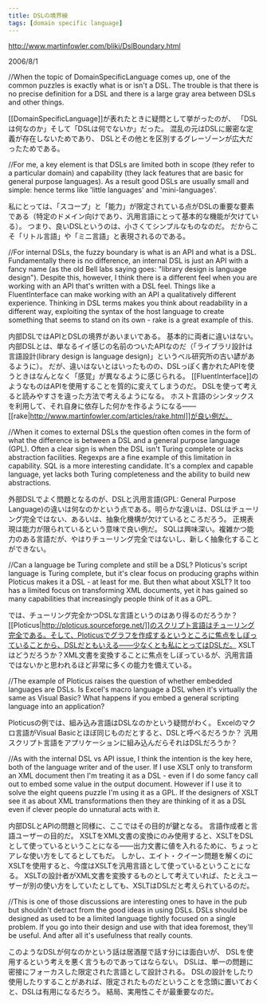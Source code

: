 ```yaml
---
title: DSLの境界線
tags: [domain specific language]
---
```


http://www.martinfowler.com/bliki/DslBoundary.html

2006/8/1

//When the topic of DomainSpecificLanguage comes up, one of the common puzzles is exactly what is or isn't a DSL. The trouble is that there is no precise definition for a DSL and there is a large gray area between DSLs and other things.

[[DomainSpecificLanguage]]が表れたときに疑問として挙がったのが、
「DSLは何なのか」そして「DSLは何でないか」だった。
混乱の元はDSLに厳密な定義が存在しないためであり、
DSLとその他とを区別するグレーゾーンが広大だったためである。

//For me, a key element is that DSLs are limited both in scope (they refer to a particular domain) and capability (they lack features that are basic for general purpose languages). As a result good DSLs are usually small and simple: hence terms like 'little languages' and 'mini-languages'.

私にとっては、「スコープ」と「能力」が限定されている点がDSLの重要な要素である（特定のドメイン向けであり、汎用言語にとって基本的な機能が欠けている）。
つまり、良いDSLというのは、小さくてシンプルなものなのだ。
だからこそ「リトル言語」や「ミニ言語」と表現されるのである。

//For internal DSLs, the fuzzy boundary is what is an API and what is a DSL. Fundamentally there is no difference, an internal DSL is just an API with a fancy name (as the old Bell labs saying goes: "library design is language design"). Despite this, however, I think there is a different feel when you are working with an API that's written with a DSL feel. Things like a FluentInterface can make working with an API a qualitatively different experience. Thinking in DSL terms makes you think about readability in a different way, exploiting the syntax of the host language to create something that seems to stand on its own - rake is a great example of this.

内部DSLではAPIとDSLの境界があいまいである。
基本的に両者に違いはない。
内部DSLとは、単なるイイ感じの名前のついたAPIなのだ（「ライブラリ設計は言語設計(library design is language design)」というベル研究所の古い諺があるように）。
だが、違いはないとはいったものの、DSLっぽく書かれたAPIを使うときはなんとなく「感覚」が異なるように感じられる。
[[FluentInterface]]のようなものはAPIを使用することを質的に変えてしまうのだ。
DSLを使って考えると読みやすさを違った方法で考えるようになる。
ホスト言語のシンタックスを利用して、それ自身に依存した何かを作るようになる——[[rake|http://www.martinfowler.com/articles/rake.html]]が良い例だ。

//When it comes to external DSLs the question often comes in the form of what the difference is between a DSL and a general purpose language (GPL). Often a clear sign is when the DSL isn't Turing complete or lacks abstraction facilities. Regexps are a fine example of this limitation in capability. SQL is a more interesting candidate. It's a complex and capable language, yet lacks both Turing completeness and the ability to build new abstractions.

外部DSLでよく問題となるのが、DSLと汎用言語(GPL: General Purpose Language)の違いは何なのかという点である。明らかな違いは、DSLはチューリング完全ではない、あるいは、抽象化機構が欠けているところだろう。
正規表現は能力が限られているという意味で良い例だ。
SQLは興味深い。複雑かつ能力のある言語だが、やはりチューリング完全ではないし、新しく抽象化することができない。

//Can a language be Turing complete and still be a DSL? Ploticus's script language is Turing complete, but it's clear focus on producing graphs within Ploticus makes it a DSL - at least for me. But then what about XSLT? It too has a limited focus on transforming XML documents, yet it has gained so many capabilities that increasingly people think of it as a GPL.

では、チューリング完全かつDSLな言語というのはあり得るのだろうか？
[[Ploticus|http://ploticus.sourceforge.net/]]のスクリプト言語はチューリング完全である。そして、Ploticusでグラフを作成するというところに焦点をしぼっていることから、DSLだともいえる——少なくとも私にとってはDSLだ。
XSLTはどうだろうか？XML文書を変換することに焦点をしぼっているが、汎用言語ではないかと思われるほど非常に多くの能力を備えている。

//The example of Ploticus raises the question of whether embedded languages are DSLs. Is Excel's macro language a DSL when it's virtually the same as Visual Basic? What happens if you embed a general scripting language into an application?

Ploticusの例では、組み込み言語はDSLなのかという疑問がわく。
Excelのマクロ言語がVisual Basicとほぼ同じものだとすると、DSLと呼べるだろうか？
汎用スクリプト言語をアプリケーションに組み込んだらそれはDSLだろうか？

//As with the internal DSL vs API issue, I think the intention is the key here, both of the language writer and of the user. If I use XSLT only to transform an XML document then I'm treating it as a DSL - even if I do some fancy call out to embed some value in the output document. However if I use it to solve the eight queens puzzle I'm using it as a GPL. If the designers of XSLT see it as about XML transformations then they are thinking of it as a DSL even if clever people do unnatural acts with it.

内部DSLとAPIの問題と同様に、ここではその目的が鍵となる。
言語作成者と言語ユーザーの目的だ。
XSLTをXML文書の変換にのみ使用すると、XSLTをDSLとして使っているということになる——出力文書に値を入れるために、ちょっとアレな使い方をしてるとしてもだ。
しかし、エイト・クイーン問題を解くのにXSLTを使用すると、今度はXSLTを汎用言語として使っているということになる。
XSLTの設計者がXML文書を変換するものとして考えていれば、たとえユーザーが別の使い方をしていたとしても、XSLTはDSLだと考えられているのだ。

//This is one of those discussions are interesting ones to have in the pub but shouldn't detract from the good ideas in using DSLs. DSLs should be designed as used to be a limited language tightly focused on a single problem. If you go into their design and use with that idea foremost, they'll be useful. And after all it's usefulness that really counts.

このようなDSLが何なのかという話は居酒屋で話す分には面白いが、
DSLを使用するという考えを悪く言うものであってはならない。
DSLは、単一の問題に密接にフォーカスした限定された言語として設計される。
DSLの設計をしたり使用したりすることがあれば、限定されたものだということを念頭に置いておくと、DSLは有用になるだろう。
結局、実用性こそが最重要なのだ。
